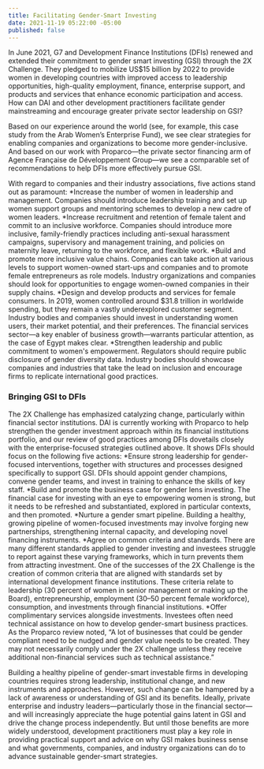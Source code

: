 ```yaml
---
title: Facilitating Gender-Smart Investing
date: 2021-11-19 05:22:00 -05:00
published: false
---
```


In June 2021, G7 and Development Finance Institutions (DFIs) renewed and extended their commitment to gender smart investing (GSI) through the 2X Challenge. They pledged to mobilize US$15 billion by 2022 to provide women in developing countries with improved access to leadership opportunities, high-quality employment, finance, enterprise support, and products and services that enhance economic participation and access. How can DAI and other development practitioners facilitate gender mainstreaming and encourage greater private sector leadership on GSI?




Based on our experience around the world (see, for example, this case study from the Arab Women’s Enterprise Fund), we see clear strategies for enabling companies and organizations to become more gender-inclusive. And based on our work with Proparco—the private sector financing arm of Agence Française de Développement Group—we see a comparable set of recommendations to help DFIs more effectively pursue GSI.

With regard to companies and their industry associations, five actions stand out as paramount:
*Increase the number of women in leadership and management. Companies should introduce leadership training and set up women support groups and mentoring schemes to develop a new cadre of women leaders.
*Increase recruitment and retention of female talent and commit to an inclusive workforce. Companies should introduce more inclusive, family-friendly practices including anti-sexual harassment campaigns, supervisory and management training, and policies on maternity leave, returning to the workforce, and flexible work.
*Build and promote more inclusive value chains. Companies can take action at various levels to support women-owned start-ups and companies and to promote female entrepreneurs as role models. Industry organizations and companies should look for opportunities to engage women-owned companies in their supply chains.
*Design and develop products and services for female consumers. In 2019, women controlled around $31.8 trillion in worldwide spending, but they remain a vastly underexplored customer segment. Industry bodies and companies should invest in understanding women users, their market potential, and their preferences. The financial services sector—a key enabler of business growth—warrants particular attention, as the case of Egypt makes clear. 
*Strengthen leadership and public commitment to women's empowerment. Regulators should require public disclosure of gender diversity data. Industry bodies should showcase companies and industries that take the lead on inclusion and encourage firms to replicate international good practices.

### Bringing GSI to DFIs 

The 2X Challenge has emphasized catalyzing change, particularly within financial sector institutions. DAI is currently working with Proparco to help strengthen the gender investment approach within its financial institutions portfolio, and our review of good practices among DFIs dovetails closely with the enterprise-focused strategies outlined above. It shows DFIs should focus on the following five actions:
*Ensure strong leadership for gender-focused interventions, together with structures and processes designed specifically to support GSI. DFIs should appoint gender champions, convene gender teams, and invest in training to enhance the skills of key staff.
*Build and promote the business case for gender lens investing. The financial case for investing with an eye to empowering women is strong, but it needs to be refreshed and substantiated, explored in particular contexts, and then promoted.
*Nurture a gender smart pipeline. Building a healthy, growing pipeline of women-focused investments may involve forging new partnerships, strengthening internal capacity, and developing novel financing instruments.
*Agree on common criteria and standards. There are many different standards applied to gender investing and investees struggle to report against these varying frameworks, which in turn prevents them from attracting investment. One of the successes of the 2X Challenge is the creation of common criteria that are aligned with standards set by international development finance institutions. These criteria relate to leadership (30 percent of women in senior management or making up the Board), entrepreneurship, employment (30–50 percent female workforce), consumption, and investments through financial institutions. 
*Offer complimentary services alongside investments. Investees often need technical assistance on how to develop gender-smart business practices. As the Proparco review noted, “A lot of businesses that could be gender compliant need to be nudged and gender value needs to be created. They may not necessarily comply under the 2X challenge unless they receive additional non-financial services such as technical assistance.”

Building a healthy pipeline of gender-smart investable firms in developing countries requires strong leadership, institutional change, and new instruments and approaches. However, such change can be hampered by a lack of awareness or understanding of GSI and its benefits. Ideally, private enterprise and industry leaders—particularly those in the financial sector—and will increasingly appreciate the huge potential gains latent in GSI and drive the change process independently. But until those benefits are more widely understood, development practitioners must play a key role in providing practical support and advice on why GSI makes business sense and what governments, companies, and industry organizations can do to advance sustainable gender-smart strategies. 
